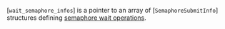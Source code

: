 [`wait_semaphore_infos`] is a pointer to an array of
[`SemaphoreSubmitInfo`] structures defining
[semaphore wait operations](https://www.khronos.org/registry/vulkan/specs/1.3-extensions/html/vkspec.html#synchronization-semaphores-waiting).